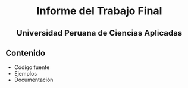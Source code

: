 <div align="center">

<h1>Informe del Trabajo Final</h1>
<h2>Universidad Peruana de Ciencias Aplicadas</h2>

</div>




## Contenido
- Código fuente
- Ejemplos
- Documentación

